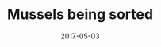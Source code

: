 ---
title: Mussels being sorted
caption: At the factory mussels are sorted by hand
location: Yell, UK
slug: /1705005
date: 2017-05-03
featuredImage: ./images/mussel-farming-23.jpg
tags: ["Aquaculture", "Mussels", "Shetland", "UK"]
category: gallery
subject: In Action
---